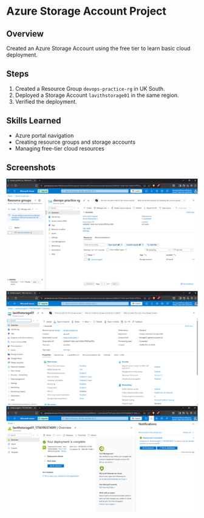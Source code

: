 # Azure Storage Account Project

## Overview
Created an Azure Storage Account using the free tier to learn basic cloud deployment.

## Steps
1. Created a Resource Group `devops-practice-rg` in UK South.
2. Deployed a Storage Account `lavithstorage01` in the same region.
3. Verified the deployment.

## Skills Learned
- Azure portal navigation
- Creating resource groups and storage accounts
- Managing free-tier cloud resources

## Screenshots
![Resource Group](./screenshots/resource-group.png)
![Storage Account](./screenshots/storage-account.png)
![Storage Account](./screenshots/storage-account-deployment.png)
